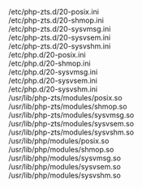 /etc/php-zts.d/20-posix.ini  
/etc/php-zts.d/20-shmop.ini  
/etc/php-zts.d/20-sysvmsg.ini  
/etc/php-zts.d/20-sysvsem.ini  
/etc/php-zts.d/20-sysvshm.ini  
/etc/php.d/20-posix.ini  
/etc/php.d/20-shmop.ini  
/etc/php.d/20-sysvmsg.ini  
/etc/php.d/20-sysvsem.ini  
/etc/php.d/20-sysvshm.ini  
/usr/lib/php-zts/modules/posix.so  
/usr/lib/php-zts/modules/shmop.so  
/usr/lib/php-zts/modules/sysvmsg.so  
/usr/lib/php-zts/modules/sysvsem.so  
/usr/lib/php-zts/modules/sysvshm.so  
/usr/lib/php/modules/posix.so  
/usr/lib/php/modules/shmop.so  
/usr/lib/php/modules/sysvmsg.so  
/usr/lib/php/modules/sysvsem.so  
/usr/lib/php/modules/sysvshm.so  
